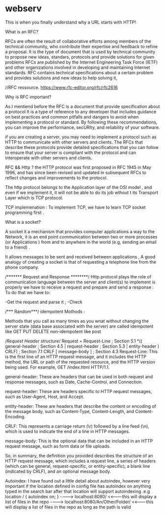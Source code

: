 # webserv
This is when you finally understand why a URL starts with HTTP!


What is an RFC?

RFCs are often the result of collaborative efforts among members of the technical community, who contribute their expertise and feedback to refine a proposal. It is the type of document that is used by technical community to propose new ideas, standars, protocols and provide solutions for given problems RFCs are published by the Internet Engineering Task Force (IETF) and other organizations involved in developing and maintaining Internet standards.
RFC contains technical specifications about a certain problem and provides solutions and new ideas to help solving it, 

//RFC ressource. https://www.rfc-editor.org/rfc/rfc2616

Why is RFC important?

As I mentiend before the RFC is a document that provide specification about a protocol It is a type of reference to any developer that includes guidance on best practices and common pitfalls and dangers to avoid when implementing a protocol or standard. By following these recommendations, you can improve the performance, secURIty, and reliability of your software.

if you are creating a server, you may need to implement a protocol such as HTTP to communicate with other servers and clients. The RFCs that describe these protocols provide detailed  specifications that you can follow to ensure that your server is compliant with the protocol and can interoperate with other servers and clients.

RFC && Http ?
the HTTP protocol was first proposed in RFC 1945 in May 1996, and has since been revised and updated in subsequent RFCs to reflect changes and improvements to the protocol.


The http protocol belongs to the Application layer of the OSI model , and even if we implement it, it will not be able to do its job wthout t its  Transport Layer  which is TCP protocol.

TCP implemenation :
To implement TCP, we have to learn TCP socket programming first .

What is a socket?

A socket it a mechanism that provides computer applications a way to the Network, it is an end point communication between two or more  processes (or Applications  ) from and to anywhere in the world (e.g, sending an email to a friend) .

It allows messages to be sent and received between applications ,  A good  analogy of creating a socket is that of requesting a telephone line from the phone company.



/******* Request and Response ********/
Http protocol plays the role of communication language between the server and client(s) to implement is properly we have to receive a request and prepare and send a response :
To do that we have to:

-Get the request and parse it ;
-Check 





/*** Random***/
idempotent Mothods :

Methods that you call as many times as you wnat without changing the server state (data base associated with the server) are called idempotent like GET PUT DELETE
non-idempotent like post 



/*Request Header structure*/
Request       = Request-Line              ; Section 5.1
                        *(( general-header        ; Section 4.5
                         | request-header         ; Section 5.3
                         | entity-header ) CRLF)  ; Section 7.1
                        CRLF
                        [ message-body ]          ; Section 4.3
Request-Line: This is the first line of an HTTP request message, and it includes the HTTP method, the URL or path of the requested resource, and the HTTP version being used. For example, GET /index.html HTTP/1.1.

general-header: These are headers that can be used in both request and response messages, such as Date, Cache-Control, and Connection.

request-header: These are headers specific to HTTP request messages, such as User-Agent, Host, and Accept.

entity-header: These are headers that describe the content or encoding of the message body, such as Content-Type, Content-Length, and Content-Encoding.

CRLF: This represents a carriage return (\r) followed by a line feed (\n), which is used to indicate the end of a line in HTTP messages.

message-body: This is the optional data that can be included in an HTTP request message, such as form data or file uploads.

So, in summary, the definition you provided describes the structure of an HTTP request message, which includes a request line, a series of headers (which can be general, request-specific, or entity-specific), a blank line (indicated by CRLF), and an optional message body.





Autoindex:
I have found out a little detail about autoindex, however very important if the location defined in config file 
has autoindex on anything typed in the search bar after that location will support autoindexing .e.g
location /
{
    autoindex on;
}
----> localhost:8080/  <<---this will display a list of files in the repo
----> localhost:8080/An/Other/Folder/  <<---this will display a list of files in the repo as long as the path is valid 
